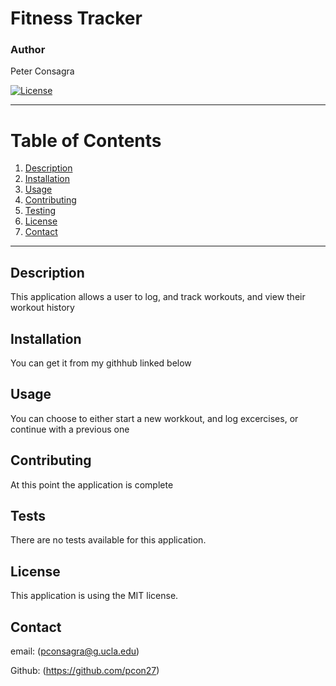 # Fitness Tracker
### Author
 Peter Consagra

[![License](https://img.shields.io/badge/License-MIT-yellow.svg)](https://opensource.org/licenses/MIT)

---

# Table of Contents 
1. [Description](#description)
2. [Installation](#installation)
3. [Usage](#usage)
5. [Contributing](#contributing)
6. [Testing](#tests)
7. [License](#license)
8. [Contact](#contact)

---

## Description
This application allows a user to log, and track workouts, and view their workout history 

## Installation 
You can get it from my githhub linked below

## Usage 
You can choose to either start a new workkout, and log excercises, or continue with a previous one

## Contributing
At this point the application is complete

## Tests
There are no tests available for this application. 

## License
This application is using the MIT license. 

## Contact
email: (pconsagra@g.ucla.edu)

Github: (https://github.com/pcon27)